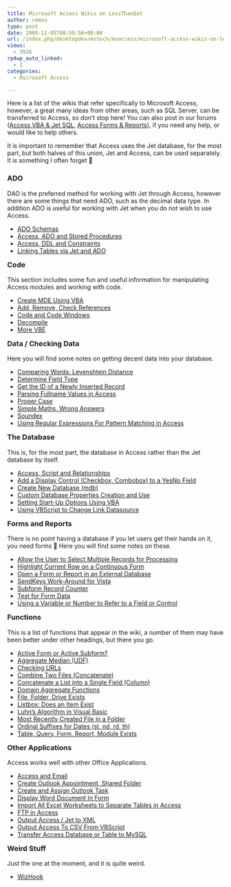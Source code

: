 ```yaml
---
title: Microsoft Access Wikis on LessThanDot
author: remou
type: post
date: 2009-11-05T08:59:56+00:00
url: /index.php/desktopdev/mstech/msaccess/microsoft-access-wikis-on-lessthandot/
views:
  - 3926
rp4wp_auto_linked:
  - 1
categories:
  - Microsoft Access

---
```

Here is a list of the wikis that refer specifically to Microsoft Access, however, a great many ideas from other areas, such as SQL Server, can be transferred to Access, so don&#8217;t stop here! You can also post in our forums ([Access VBA & Jet SQL][1], [Access Forms & Reports][2]), if you need any help, or would like to help others.

It is important to remember that Access uses the Jet database, for the most part, but both halves of this union, Jet and Access, can be used separately. It is something I often forget 🙂

### ADO

DAO is the preferred method for working with Jet through Access, however there are some things that need ADO, such as the decimal data type. In addition ADO is useful for working with Jet when you do not wish to use Access.

  * [ADO Schemas][3]
  * [Access, ADO and Stored Procedures][4]
  * [Access, DDL and Constraints][5]
  * [Linking Tables via Jet and ADO][6]

<h3 style="margin-top:14px">
  Code
</h3>

This section includes some fun and useful information for manipulating Access modules and working with code.

  * [Create MDE Using VBA][7]
  * [Add, Remove, Check References][8]
  * [Code and Code Windows][9]
  * [Decompile][10]
  * [More VBE][11]

<h3 style="margin-top:14px">
  Data / Checking Data
</h3>

Here you will find some notes on getting decent data into your database.

  * [Comparing Words: Levenshtein Distance][12]
  * [Determine Field Type][13]
  * [Get the ID of a Newly Inserted Record][14]
  * [Parsing Fullname Values in Access][15]
  * [Proper Case][16]
  * [Simple Maths, Wrong Answers][17]
  * [Soundex][18]
  * [Using Regular Expressions For Pattern Matching in Access][19]

<h3 style="margin-top:14px">
  The Database
</h3>

This is, for the most part, the database in Access rather than the Jet database by itself.

  * [Access, Script and Relationships][20]
  * [Add a Display Control (Checkbox, Combobox) to a YesNo Field][21]
  * [Create New Database (mdb)][22]
  * [Custom Database Properties Creation and Use][23]
  * [Setting Start-Up Options Using VBA][24]
  * [Using VBScript to Change Link Datasource][25]

<h3 style="margin-top:14px">
  Forms and Reports
</h3>

There is no point having a database if you let users get their hands on it, you need forms 🙂 Here you will find some notes on these.

  * [Allow the User to Select Multiple Records for Processing][26]
  * [Highlight Current Row on a Continuous Form][27]
  * [Open a Form or Report in an External Database][28]
  * [SendKeys Work-Around for Vista][29]
  * [Subform Record Counter][30]
  * [Test for Form Data][31]
  * [Using a Variable or Number to Refer to a Field or Control][32]

<h3 style="margin-top:14px">
  Functions
</h3>

This is a list of functions that appear in the wiki, a number of them may have been better under other headings, but there you go.

  * [Active Form or Active Subform?][33]
  * [Aggregate Median (UDF)][34]
  * [Checking URLs][35]
  * [Combine Two Files (Concatenate)][36]
  * [Concatenate a List into a Single Field (Column)][37]
  * [Domain Aggregate Functions][38]
  * [File, Folder, Drive Exists][39]
  * [Listbox: Does an Item Exist][40]
  * [Luhn&#8217;s Algorithm in Visual Basic][41]
  * [Most Recently Created File in a Folder][42]
  * [Ordinal Suffixes for Dates (st, nd, rd, th)][43]
  * [Table, Query, Form, Report, Module Exists][44]

<h3 style="margin-top:14px">
  Other Applications
</h3>

Access works well with other Office Applications.

  * [Access and Email][45]
  * [Create Outlook Appointment, Shared Folder][46]
  * [Create and Assign Outlook Task][47]
  * [Display Word Document In Form][48]
  * [Import All Excel Worksheets to Separate Tables in Access][49]
  * [FTP in Access][50]
  * [Output Access / Jet to XML][51]
  * [Output Access To CSV From VBScript][52]
  * [Transfer Access Database or Table to MySQL][53]

<h3 style="margin-top:14px">
  Weird Stuff
</h3>

Just the one at the moment, and it is quite weird.

  * [WizHook][54]

 [1]: http://forum.lessthandot.com/viewforum.php?f=95
 [2]: http://forum.lessthandot.com/viewforum.php?f=96
 [3]: http://wiki.ltd.local/index.php/ADO_Schemas
 [4]: http://wiki.ltd.local/index.php/Access%2C_ADO_and_Stored_Procedures
 [5]: http://wiki.ltd.local/index.php/Access%2C_DDL_and_Constraints
 [6]: http://wiki.ltd.local/index.php/Linking_Tables_via_Jet_and_ADO
 [7]: http://wiki.ltd.local/index.php/Create_MDE_Using_VBA
 [8]: http://wiki.ltd.local/index.php/Add%2C_Remove%2C_Check_References
 [9]: http://wiki.ltd.local/index.php/Code_and_Code_Windows
 [10]: http://wiki.ltd.local/index.php/Decompile
 [11]: http://wiki.ltd.local/index.php/More_VBE
 [12]: http://wiki.ltd.local/index.php/Comparing_Words:_Levenshtein_Distance
 [13]: http://wiki.ltd.local/index.php/Determine_Field_Type
 [14]: http://wiki.ltd.local/index.php/Get_the_ID_of_a_Newly_Inserted_Record
 [15]: http://wiki.ltd.local/index.php/Parsing_Fullname_Values_in_Access
 [16]: http://wiki.ltd.local/index.php/Proper_Case
 [17]: http://wiki.ltd.local/index.php/Simple_Maths%2C_Wrong_Answers
 [18]: http://wiki.ltd.local/index.php/Soundex
 [19]: http://wiki.ltd.local/index.php/Using_Regular_Expressions_For_Pattern_Matching_in_Access
 [20]: http://wiki.ltd.local/index.php/Access%2C_Script_and_Relationships
 [21]: http://wiki.ltd.local/index.php/Add_a_Display_Control_%28Checkbox%2C_Combobox%29_to_a_YesNo_Field
 [22]: http://wiki.ltd.local/index.php/Create_New_Database_%28mdb%29
 [23]: http://wiki.ltd.local/index.php/Custom_Database_Properties_Creation_and_Use
 [24]: http://wiki.ltd.local/index.php/Setting_Start-Up_Options_Using_VBA
 [25]: http://wiki.ltd.local/index.php/Using_VBScript_to_Change_Link_Datasource
 [26]: http://wiki.ltd.local/index.php/Allow_the_User_to_Select_Multiple_Records_for_Processing
 [27]: http://wiki.ltd.local/index.php/Highlight_Current_Row_on_a_Continuous_Form
 [28]: http://wiki.ltd.local/index.php/Open_a_Form_or_Report_in_an_External_Database
 [29]: http://wiki.ltd.local/index.php/SendKeys_Work-Around_for_Vista
 [30]: http://wiki.ltd.local/index.php/Subform_Record_Counter
 [31]: http://wiki.ltd.local/index.php/Test_for_Form_Data
 [32]: http://wiki.ltd.local/index.php/Using_a_Variable_or_Number_to_Refer_to_a_Field_or_Control
 [33]: http://wiki.ltd.local/index.php/Active_Form_or_Active_Subform%3F
 [34]: http://wiki.ltd.local/index.php/Aggregate_Median_%28UDF%29
 [35]: http://wiki.ltd.local/index.php/Checking_URLs
 [36]: http://wiki.ltd.local/index.php/Combine_Two_Files_%28Concatenate%29
 [37]: http://wiki.ltd.local/index.php/Concatenate_a_List_into_a_Single_Field_%28Column%29
 [38]: http://wiki.ltd.local/index.php/Domain_Aggregate_Functions
 [39]: http://wiki.ltd.local/index.php/File%2C_Folder%2C_Drive_Exists
 [40]: http://wiki.ltd.local/index.php/Listbox:_Does_an_Item_Exist
 [41]: http://wiki.ltd.local/index.php/Luhn%27s_Algorithm_in_Visual_Basic
 [42]: http://wiki.ltd.local/index.php/Most_Recently_Created_File_in_a_Folder
 [43]: http://wiki.ltd.local/index.php/Ordinal_Suffixes_for_Dates_%28st%2C_nd%2C_rd%2C_th%29
 [44]: http://wiki.ltd.local/index.php/Table%2C_Query%2C_Form%2C_Report%2C_Module_Exists
 [45]: http://wiki.ltd.local/index.php/Access_and_Email
 [46]: http://wiki.ltd.local/index.php/Create_Outlook_Appointment%2C_Shared_Folder
 [47]: http://wiki.ltd.local/index.php/Create_and_Assign_Outlook_Task
 [48]: http://wiki.ltd.local/index.php/Display_Word_Document_In_Form
 [49]: http://wiki.ltd.local/index.php/Import_All_Excel_Worksheets_to_Separate_Tables_in_Access
 [50]: http://wiki.ltd.local/index.php/FTP_in_Access
 [51]: http://wiki.ltd.local/index.php/Output_Access_/_Jet_to_XML
 [52]: http://wiki.ltd.local/index.php/Output_Access_To_CSV_From_VBScript
 [53]: http://wiki.ltd.local/index.php/Transfer_Access_Database_or_Table_to_MySQL
 [54]: http://wiki.ltd.local/index.php/WizHook